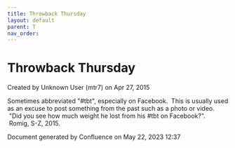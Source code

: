 ```yaml
---
title: Throwback Thursday
layout: default
parent: T
nav_order:
---
```


# Throwback Thursday

Created by  Unknown User (mtr7) on Apr 27, 2015

Sometimes abbreviated &quot;#tbt&quot;, especially on Facebook.  This is usually used as an excuse to post something from the past such as a photo or video.  &quot;Did you see how much weight he lost from his #tbt on Facebook?&quot;.  Romig, S-Z, 2015.

Document generated by Confluence on May 22, 2023 12:37



